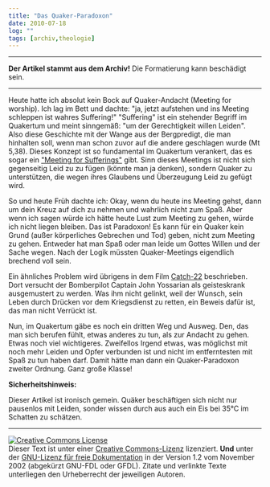 ```yaml
---
title: "Das Quaker-Paradoxon"
date: 2010-07-18
log: ""
tags: [archiv,theologie]
---
```

<hr><b>Der Artikel stammt aus dem Archiv!</b> Die Formatierung kann beschädigt sein.<hr>

Heute hatte ich absolut kein Bock auf Quaker-Andacht (Meeting for worship). Ich lag im Bett und dachte: "ja, jetzt aufstehen und ins Meeting schleppen ist wahres Suffering!" "Suffering" ist ein stehender Begriff im Quakertum und meint sinngemäß: "um der Gerechtigkeit willen Leiden". Also diese Geschichte mit der Wange aus der Bergpredigt, die man hinhalten soll, wenn man schon zuvor auf die andere geschlagen wurde (Mt 5,38).  Dieses Konzept ist so fundamental im Quakertum verankert, das es sogar ein <a href="http://en.wikipedia.org/wiki/Meeting_for_Sufferings">"Meeting for Sufferings"</a>  gibt. Sinn dieses Meetings ist nicht sich gegenseitig Leid zu zu fügen (könnte man ja denken), sondern Quaker zu unterstützen, die wegen ihres Glaubens und Überzeugung Leid zu gefügt wird.

So und heute Früh dachte ich: Okay, wenn du heute ins Meeting gehst, dann um dein Kreuz auf dich zu nehmen und wahrlich nicht zum Spaß. Aber wenn ich sagen würde ich hätte heute Lust zum Meeting zu gehen, würde ich nicht liegen bleiben. Das ist  Paradoxon! Es kann für ein Quaker kein Grund (außer körperliches Gebrechen und Tod) geben, nicht zum Meeting zu gehen. Entweder hat man Spaß oder man leide um Gottes Willen und  der Sache wegen. Nach der Logik müssten Quaker-Meetings eigendlich brechend voll sein. 

Ein ähnliches Problem wird übrigens in dem Film <a href="http://de.wikipedia.org/wiki/Catch-22">Catch-22</a> beschrieben. Dort versucht der Bomberpilot Captain John Yossarian als geisteskrank ausgemustert zu werden. Was ihm nicht gelinkt, weil der Wunsch, sein Leben durch Drücken vor dem Kriegsdienst zu retten, ein Beweis dafür ist, das man nicht Verrückt ist.

Nun, im Quakertum gäbe es noch ein dritten Weg und Ausweg. Den, das man sich berufen fühlt, etwas anderes zu tun, als zur Andacht zu gehen. Etwas noch viel wichtigeres. Zweifellos Irgend etwas, was möglichst mit noch mehr Leiden und Opfer verbunden ist und nicht im entferntesten mit Spaß zu tun haben darf. Damit hätte man dann ein Quaker-Paradoxon zweiter Ordnung. Ganz große Klasse!

<b>Sicherheitshinweis:</b>

Dieser Artikel ist ironisch gemein. Quäker beschäftigen sich nicht nur pausenlos mit Leiden, sonder wissen durch aus auch ein Eis bei 35°C im Schatten zu schätzen. 


<hr />
<a rel="license" href="http://creativecommons.org/licenses/by-sa/3.0/de/"><img alt="Creative Commons License" style="border-width: 0pt;" src="http://i.creativecommons.org/l/by-sa/3.0/de/88x31.png" /></a><br />
Dieser <span xmlns:dc="http://purl.org/dc/elements/1.1/" href="http://purl.org/dc/dcmitype/Text" rel="dc:type">Text</span> ist unter einer <a rel="license" href="http://creativecommons.org/licenses/by-sa/3.0/de/">Creative Commons-Lizenz</a> lizenziert. <b>Und</b> unter der <a href="http://de.wikipedia.org/wiki/GFDL">GNU-Lizenz f&uuml;r freie Dokumentation</a> in der Version 1.2 vom November 2002 (abgek&uuml;rzt GNU-FDL oder GFDL). Zitate und verlinkte Texte unterliegen den Urheberrecht der jeweiligen Autoren.
